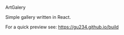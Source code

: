 ArtGalery
 
Simple gallery written in React.

For a quick preview  see: https://gu234.github.io/build
